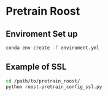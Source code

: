 # Pretrain Roost

## Enviroment Set up

```sh
conda env create -f enviroment.yml
```

## Example of SSL
```sh
cd /path/to/pretrain_roost/
python roost-pretrain_config_ssl.py
```